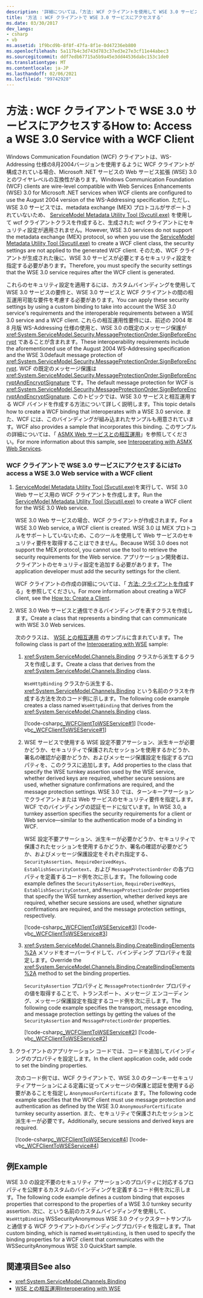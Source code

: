 ```yaml
---
description: '詳細については、「方法: WCF クライアントを使用して WSE 3.0 サービスにアクセスする」を参照してください。'
title: '方法 : WCF クライアントで WSE 3.0 サービスにアクセスする'
ms.date: 03/30/2017
dev_langs:
- csharp
- vb
ms.assetid: 1f9bcd9b-8f8f-47fa-8f1e-0d47236eb800
ms.openlocfilehash: 5a117b4c3d743d783c37ed3e27e3cf11e44abec3
ms.sourcegitcommit: ddf7edb67715a5b9a45e3dd44536dabc153c1de0
ms.translationtype: MT
ms.contentlocale: ja-JP
ms.lasthandoff: 02/06/2021
ms.locfileid: "99742928"
---
```

# <a name="how-to-access-a-wse-30-service-with-a-wcf-client"></a><span data-ttu-id="dbb4b-103">方法 : WCF クライアントで WSE 3.0 サービスにアクセスする</span><span class="sxs-lookup"><span data-stu-id="dbb4b-103">How to: Access a WSE 3.0 Service with a WCF Client</span></span>

<span data-ttu-id="dbb4b-104">Windows Communication Foundation (WCF) クライアントは、WS-Addressing 仕様の8月2004バージョンを使用するように WCF クライアントが構成されている場合、Microsoft .NET サービスの Web サービス拡張 (WSE) 3.0 とのワイヤレベルの互換性があります。</span><span class="sxs-lookup"><span data-stu-id="dbb4b-104">Windows Communication Foundation (WCF) clients are wire-level compatible with Web Services Enhancements (WSE) 3.0 for Microsoft .NET services when WCF clients are configured to use the August 2004 version of the WS-Addressing specification.</span></span> <span data-ttu-id="dbb4b-105">ただし、WSE 3.0 サービスでは、metadata exchange (MEX) プロトコルがサポートされていないため、 [ServiceModel Metadata Utility Tool (Svcutil.exe)](../servicemodel-metadata-utility-tool-svcutil-exe.md) を使用して wcf クライアントクラスを作成すると、生成された wcf クライアントにセキュリティ設定が適用されません。</span><span class="sxs-lookup"><span data-stu-id="dbb4b-105">However, WSE 3.0 services do not support the metadata exchange (MEX) protocol, so when you use the [ServiceModel Metadata Utility Tool (Svcutil.exe)](../servicemodel-metadata-utility-tool-svcutil-exe.md) to create a WCF client class, the security settings are not applied to the generated WCF client.</span></span> <span data-ttu-id="dbb4b-106">そのため、WCF クライアントが生成された後に、WSE 3.0 サービスが必要とするセキュリティ設定を指定する必要があります。</span><span class="sxs-lookup"><span data-stu-id="dbb4b-106">Therefore, you must specify the security settings that the WSE 3.0 service requires after the WCF client is generated.</span></span>  
  
 <span data-ttu-id="dbb4b-107">これらのセキュリティ設定を適用するには、カスタムバインディングを使用して WSE 3.0 サービスの要件と、WSE 3.0 サービスと WCF クライアントの間の相互運用可能な要件を考慮する必要があります。</span><span class="sxs-lookup"><span data-stu-id="dbb4b-107">You can apply these security settings by using a custom binding to take into account the WSE 3.0 service's requirements and the interoperable requirements between a WSE 3.0 service and a WCF client.</span></span> <span data-ttu-id="dbb4b-108">これらの相互運用性要件には、前述の 2004 年 8 月版 WS-Addressing 仕様の使用と、WSE 3.0 の既定のメッセージ保護が <xref:System.ServiceModel.Security.MessageProtectionOrder.SignBeforeEncrypt> であることが含まれます。</span><span class="sxs-lookup"><span data-stu-id="dbb4b-108">These interoperability requirements include the aforementioned use of the August 2004 WS-Addressing specification and the  WSE 3.0default message protection of <xref:System.ServiceModel.Security.MessageProtectionOrder.SignBeforeEncrypt>.</span></span> <span data-ttu-id="dbb4b-109">WCF の既定のメッセージ保護は <xref:System.ServiceModel.Security.MessageProtectionOrder.SignBeforeEncryptAndEncryptSignature> です。</span><span class="sxs-lookup"><span data-stu-id="dbb4b-109">The default message protection for WCF is <xref:System.ServiceModel.Security.MessageProtectionOrder.SignBeforeEncryptAndEncryptSignature>.</span></span> <span data-ttu-id="dbb4b-110">このトピックでは、WSE 3.0 サービスと相互運用する WCF バインドを作成する方法について詳しく説明します。</span><span class="sxs-lookup"><span data-stu-id="dbb4b-110">This topic details how to create a WCF binding that interoperates with a WSE 3.0 service.</span></span> <span data-ttu-id="dbb4b-111">また、WCF には、このバインディングが組み込まれたサンプルも用意されています。</span><span class="sxs-lookup"><span data-stu-id="dbb4b-111">WCF also provides a sample that incorporates this binding.</span></span> <span data-ttu-id="dbb4b-112">このサンプルの詳細については、「 [ASMX Web サービスとの相互運用](../samples/interoperating-with-asmx-web-services.md)」を参照してください。</span><span class="sxs-lookup"><span data-stu-id="dbb4b-112">For more information about this sample, see [Interoperating with ASMX Web Services](../samples/interoperating-with-asmx-web-services.md).</span></span>  
  
### <a name="to-access-a-wse-30-web-service-with-a-wcf-client"></a><span data-ttu-id="dbb4b-113">WCF クライアントで WSE 3.0 サービスにアクセスするには</span><span class="sxs-lookup"><span data-stu-id="dbb4b-113">To access a WSE 3.0 Web service with a WCF client</span></span>  
  
1. <span data-ttu-id="dbb4b-114">[ServiceModel Metadata Utility Tool (Svcutil.exe)](../servicemodel-metadata-utility-tool-svcutil-exe.md)を実行して、WSE 3.0 Web サービス用の WCF クライアントを作成します。</span><span class="sxs-lookup"><span data-stu-id="dbb4b-114">Run the [ServiceModel Metadata Utility Tool (Svcutil.exe)](../servicemodel-metadata-utility-tool-svcutil-exe.md) to create a WCF client for the WSE 3.0 Web service.</span></span>  
  
     <span data-ttu-id="dbb4b-115">WSE 3.0 Web サービスの場合、WCF クライアントが作成されます。</span><span class="sxs-lookup"><span data-stu-id="dbb4b-115">For a WSE 3.0 Web service, a WCF client is created.</span></span> <span data-ttu-id="dbb4b-116">WSE 3.0 は MEX プロトコルをサポートしていないため、このツールを使用して Web サービスのセキュリティ要件を取得することはできません。</span><span class="sxs-lookup"><span data-stu-id="dbb4b-116">Because WSE 3.0 does not support the MEX protocol, you cannot use the tool to retrieve the security requirements for the Web service.</span></span> <span data-ttu-id="dbb4b-117">アプリケーション開発者は、クライアントのセキュリティ設定を追加する必要があります。</span><span class="sxs-lookup"><span data-stu-id="dbb4b-117">The application developer must add the security settings for the client.</span></span>  
  
     <span data-ttu-id="dbb4b-118">WCF クライアントの作成の詳細については、「 [方法: クライアントを作成](../how-to-create-a-wcf-client.md)する」を参照してください。</span><span class="sxs-lookup"><span data-stu-id="dbb4b-118">For more information about creating a WCF client, see the [How to: Create a Client](../how-to-create-a-wcf-client.md).</span></span>  
  
2. <span data-ttu-id="dbb4b-119">WSE 3.0 Web サービスと通信できるバインディングを表すクラスを作成します。</span><span class="sxs-lookup"><span data-stu-id="dbb4b-119">Create a class that represents a binding that can communicate with WSE 3.0 Web services.</span></span>  
  
     <span data-ttu-id="dbb4b-120">次のクラスは、 [WSE との相互運用](/previous-versions/dotnet/netframework-3.5/ms752257(v=vs.90)) のサンプルに含まれています。</span><span class="sxs-lookup"><span data-stu-id="dbb4b-120">The following class is part of the [Interoperating with WSE](/previous-versions/dotnet/netframework-3.5/ms752257(v=vs.90)) sample:</span></span>  
  
    1. <span data-ttu-id="dbb4b-121"><xref:System.ServiceModel.Channels.Binding> クラスから派生するクラスを作成します。</span><span class="sxs-lookup"><span data-stu-id="dbb4b-121">Create a class that derives from the <xref:System.ServiceModel.Channels.Binding> class.</span></span>  
  
         <span data-ttu-id="dbb4b-122">`WseHttpBinding` クラスから派生する、<xref:System.ServiceModel.Channels.Binding> という名前のクラスを作成する方法を次のコード例に示します。</span><span class="sxs-lookup"><span data-stu-id="dbb4b-122">The following code example creates a class named `WseHttpBinding` that derives from the <xref:System.ServiceModel.Channels.Binding> class.</span></span>  
  
         [!code-csharp[c_WCFClientToWSEService#1](../../../../samples/snippets/csharp/VS_Snippets_CFX/c_wcfclienttowseservice/cs/wsehttpbinding.cs#1)]
         [!code-vb[c_WCFClientToWSEService#1](../../../../samples/snippets/visualbasic/VS_Snippets_CFX/c_wcfclienttowseservice/vb/wsehttpbinding.vb#1)]  
  
    2. <span data-ttu-id="dbb4b-123">WSE サービスで使用する WSE 設定不要アサーション、派生キーが必要かどうか、セキュリティで保護されたセッションを使用するかどうか、署名の確認が必要かどうか、およびメッセージ保護設定を指定するプロパティを、このクラスに追加します。</span><span class="sxs-lookup"><span data-stu-id="dbb4b-123">Add properties to the class that specify the WSE turnkey assertion used by the WSE service, whether derived keys are required, whether secure sessions are used, whether signature confirmations are required, and the message protection settings.</span></span> <span data-ttu-id="dbb4b-124">WSE 3.0 では、ターンキーアサーションでクライアントまたは Web サービスのセキュリティ要件を指定します。 WCF でのバインディングの認証モードに似ています。</span><span class="sxs-lookup"><span data-stu-id="dbb4b-124">In WSE 3.0, a turnkey assertion specifies the security requirements for a client or Web service—similar to the authentication mode of a binding in WCF.</span></span>  
  
         <span data-ttu-id="dbb4b-125">WSE 設定不要アサーション、派生キーが必要かどうか、セキュリティで保護されたセッションを使用するかどうか、署名の確認が必要かどうか、およびメッセージ保護設定をそれぞれ指定する、`SecurityAssertion`、`RequireDerivedKeys`、`EstablishSecurityContext`、および `MessageProtectionOrder` の各プロパティを定義するコード例を次に示します。</span><span class="sxs-lookup"><span data-stu-id="dbb4b-125">The following code example defines the `SecurityAssertion`, `RequireDerivedKeys`, `EstablishSecurityContext`, and `MessageProtectionOrder` properties that specify the WSE turnkey assertion, whether derived keys are required, whether secure sessions are used, whether signature confirmations are required, and the message protection settings, respectively.</span></span>  
  
         [!code-csharp[c_WCFClientToWSEService#3](../../../../samples/snippets/csharp/VS_Snippets_CFX/c_wcfclienttowseservice/cs/wsehttpbinding.cs#3)]
         [!code-vb[c_WCFClientToWSEService#3](../../../../samples/snippets/visualbasic/VS_Snippets_CFX/c_wcfclienttowseservice/vb/wsehttpbinding.vb#3)]  
  
    3. <span data-ttu-id="dbb4b-126"><xref:System.ServiceModel.Channels.Binding.CreateBindingElements%2A> メソッドをオーバーライドして、バインディング プロパティを設定します。</span><span class="sxs-lookup"><span data-stu-id="dbb4b-126">Override the <xref:System.ServiceModel.Channels.Binding.CreateBindingElements%2A> method to set the binding properties.</span></span>  
  
         <span data-ttu-id="dbb4b-127">`SecurityAssertion` プロパティと `MessageProtectionOrder` プロパティの値を取得することで、トランスポート、メッセージ エンコーディング、メッセージ保護設定を指定するコード例を次に示します。</span><span class="sxs-lookup"><span data-stu-id="dbb4b-127">The following code example specifies the transport, message encoding, and message protection settings by getting the values of the `SecurityAssertion` and `MessageProtectionOrder` properties.</span></span>  
  
         [!code-csharp[c_WCFClientToWSEService#2](../../../../samples/snippets/csharp/VS_Snippets_CFX/c_wcfclienttowseservice/cs/wsehttpbinding.cs#2)]
         [!code-vb[c_WCFClientToWSEService#2](../../../../samples/snippets/visualbasic/VS_Snippets_CFX/c_wcfclienttowseservice/vb/wsehttpbinding.vb#2)]  
  
3. <span data-ttu-id="dbb4b-128">クライアントのアプリケーション コードでは、コードを追加してバインディングのプロパティを設定します。</span><span class="sxs-lookup"><span data-stu-id="dbb4b-128">In the client application code, add code to set the binding properties.</span></span>  
  
     <span data-ttu-id="dbb4b-129">次のコード例では、WCF クライアントで、WSE 3.0 のターンキーセキュリティアサーションによる定義に従ってメッセージの保護と認証を使用する必要があることを指定し `AnonymousForCertificate` ます。</span><span class="sxs-lookup"><span data-stu-id="dbb4b-129">The following code example specifies that the WCF client must use message protection and authentication as defined by the WSE 3.0 `AnonymousForCertificate` turnkey security assertion.</span></span> <span data-ttu-id="dbb4b-130">また、セキュリティで保護されたセッションと派生キーが必要です。</span><span class="sxs-lookup"><span data-stu-id="dbb4b-130">Additionally, secure sessions and derived keys are required.</span></span>  
  
     [!code-csharp[c_WCFClientToWSEService#4](../../../../samples/snippets/csharp/VS_Snippets_CFX/c_wcfclienttowseservice/cs/client.cs#4)]
     [!code-vb[c_WCFClientToWSEService#4](../../../../samples/snippets/visualbasic/VS_Snippets_CFX/c_wcfclienttowseservice/vb/client.vb#4)]  
  
## <a name="example"></a><span data-ttu-id="dbb4b-131">例</span><span class="sxs-lookup"><span data-stu-id="dbb4b-131">Example</span></span>  

 <span data-ttu-id="dbb4b-132">WSE 3.0 の設定不要のセキュリティ アサーションのプロパティに対応するプロパティを公開するカスタムのバインディングを定義するコード例を次に示します。</span><span class="sxs-lookup"><span data-stu-id="dbb4b-132">The following code example defines a custom binding that exposes properties that correspond to the properties of a WSE 3.0 turnkey security assertion.</span></span> <span data-ttu-id="dbb4b-133">次に、という名前のカスタムバインディングを使用して、 `WseHttpBinding` WSSecurityAnonymous WSE 3.0 クイックスタートサンプルと通信する WCF クライアントのバインディングプロパティを指定します。</span><span class="sxs-lookup"><span data-stu-id="dbb4b-133">That custom binding, which is named `WseHttpBinding`, is then used to specify the binding properties for a WCF client that communicates with the WSSecurityAnonymous WSE 3.0 QuickStart sample.</span></span>  

## <a name="see-also"></a><span data-ttu-id="dbb4b-134">関連項目</span><span class="sxs-lookup"><span data-stu-id="dbb4b-134">See also</span></span>

- <xref:System.ServiceModel.Channels.Binding>
- <span data-ttu-id="dbb4b-135">[WSE との相互運用](/previous-versions/dotnet/netframework-3.5/ms752257(v=vs.90))</span><span class="sxs-lookup"><span data-stu-id="dbb4b-135">[Interoperating with WSE](/previous-versions/dotnet/netframework-3.5/ms752257(v=vs.90))</span></span>
